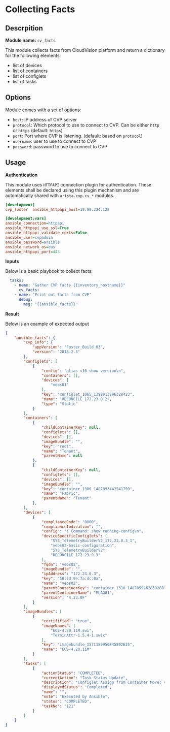 # Collecting Facts

## Descrpition

__Module name:__ `cv_facts`

This module collects facts from CloudVision platform and return a dictionary for the following elements:

- list of devices
- list of containers
- list of configlets
- list of tasks

## Options

Module comes with a set of options:

- `host`: IP address of CVP server
- `protocol`: Which protocol to use to connect to CVP. Can be either `http` or `https` (default: `https`)
- `port`: Port where CVP is listening. (default: based on `protocol`)
- `username`: user to use to connect to CVP
- `password`: password to use to connect to CVP

## Usage

__Authentication__

This module uses `HTTPAPI` connection plugin for authentication. These elements shall be declared using this plugin mechanism and are automatically shared with `arista.cvp.cv_*` modules.

```ini
[development]
cvp_foster  ansible_httpapi_host=10.90.224.122

[development:vars]
ansible_connection=httpapi
ansible_httpapi_use_ssl=True
ansible_httpapi_validate_certs=False
ansible_user=cvpadmin
ansible_password=ansible
ansible_network_os=eos
ansible_httpapi_port=443
```

__Inputs__

Below is a basic playbook to collect facts:

```yaml
  tasks:
    - name: "Gather CVP facts {{inventory_hostname}}"
      cv_facts:
    - name: "Print out facts from CVP"
      debug:
        msg: "{{ansible_facts}}"
```

__Result__

Below is an example of expected output

```json
{
    "ansible_facts": {
        "cvp_info": {
            "appVersion": "Foster_Build_03", 
            "version": "2018.2.5"
        }, 
        "configlets": [
            {
                "config": "alias v10 show version\n", 
                "containers": [], 
                "devices": [
                    "veos01"
                ], 
                "key": "configlet_1065_1398913896328423", 
                "name": "RECONCILE_172.23.0.2", 
                "type": "Static"
            } 
        ],
        "containers": [
            {
                "childContainerKey": null, 
                "configlets": [], 
                "devices": [], 
                "imageBundle": "", 
                "key": "root", 
                "name": "Tenant", 
                "parentName": null
            }, 
            {
                "childContainerKey": null, 
                "configlets": [], 
                "devices": [], 
                "imageBundle": "", 
                "key": "container_1306_1487093442541759", 
                "name": "Fabric", 
                "parentName": "Tenant"
            },
        ],
        "devices": [
            {
                "complianceCode": "0000", 
                "complianceIndication": "", 
                "config": "! Command: show running-config\n", 
                "deviceSpecificConfiglets": [
                    "SYS_TelemetryBuilderV2_172.23.0.3_1", 
                    "veos02-basic-configuration", 
                    "SYS_TelemetryBuilderV2", 
                    "RECONCILE_172.23.0.3"
                ], 
                "fqdn": "veos02", 
                "imageBundle": "", 
                "ipAddress": "172.23.0.3", 
                "key": "50:5d:9e:7a:dc:0a", 
                "name": "veos02", 
                "parentContainerKey": "container_1310_1487099262859288", 
                "parentContainerName": "MLAG01", 
                "version": "4.23.0F"
            }
        ],
        "imageBundles": [
            {
                "certifified": "true", 
                "imageNames": [
                    "EOS-4.20.11M.swi", 
                    "TerminAttr-1.5.4-1.swix"
                ], 
                "key": "imagebundle_1571150950845802635", 
                "name": "EOS-4.20.11M"
            }
        ], 
        "tasks": [
            {
                "actionStatus": "COMPLETED", 
                "currentAction": "Task Status Update", 
                "description": "Configlet Assign from Container Move: veos03", 
                "displayedStutus": "Completed", 
                "name": "", 
                "note": "Executed by Ansible", 
                "status": "COMPLETED", 
                "taskNo": "121"
            }
        ]
    }
}
```


